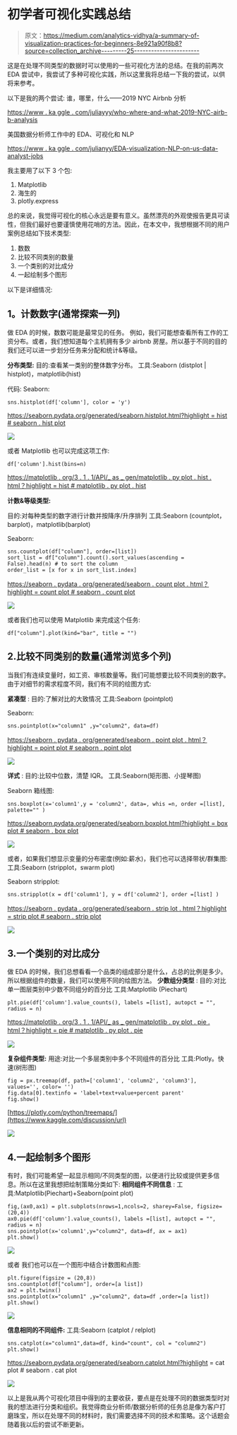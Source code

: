 # 初学者可视化实践总结

> 原文：<https://medium.com/analytics-vidhya/a-summary-of-visualization-practices-for-beginners-8e921a90f8b8?source=collection_archive---------25----------------------->

这是在处理不同类型的数据时可以使用的一些可视化方法的总结。在我的前两次 EDA 尝试中，我尝试了多种可视化实践，所以这里我将总结一下我的尝试，以供将来参考。

以下是我的两个尝试:
谁，哪里，什么——2019 NYC Airbnb 分析

[https://www . ka ggle . com/juliayyy/who-where-and-what-2019-NYC-airb-b-analysis](https://www.kaggle.com/juliayyy/who-where-and-what-2019-nyc-airb-b-analysis)

美国数据分析师工作中的 EDA、可视化和 NLP

[https://www . ka ggle . com/julianyy/EDA-visualization-NLP-on-us-data-analyst-jobs](https://www.kaggle.com/juliayyy/eda-visualization-nlp-on-us-data-analyst-jobs)

我主要用了以下 3 个包:

1.  Matplotlib
2.  海生的
3.  plotly.express

总的来说，我觉得可视化的核心永远是要有意义。虽然漂亮的外观使报告更具可读性，但我们最好也要谨慎使用花哨的方法。因此，在本文中，我想根据不同的用户案例总结如下技术类型:

1.  数数
2.  比较不同类别的数量
3.  一个类别的对比成分
4.  一起绘制多个图形

以下是详细情况:

## **1。计数数字(通常探索一列)**

做 EDA 的时候，数数可能是最常见的任务。
例如，我们可能想查看所有工作的工资分布。或者，我们想知道每个主机拥有多少 airbnb 房屋。所以基于不同的目的我们还可以进一步划分任务来分配和统计&等级。

**分布类型:**
目的:查看某一类别的整体数字分布。
工具:Seaborn (distplot | histplot)，matplotlib(hist)

代码:
Seaborn:

```
sns.histplot(df['column'], color = 'y')
```

[https://seaborn.pydata.org/generated/seaborn.histplot.html?highlight = hist # seaborn . hist plot](https://www.kaggle.com/discussion/url)

![](img/e9f7a4a8194f8ec69f852df0f5636d6c.png)

或者 Matplotlib 也可以完成这项工作:

```
df['column'].hist(bins=n)
```

[https://matplotlib . org/3 . 1 . 1/API/_ as _ gen/matplotlib . py plot . hist . html？highlight = hist # matplotlib . py plot . hist](https://www.kaggle.com/discussion/url)

**计数&等级类型:**

目的:对每种类型的数字进行计数并按降序/升序排列
工具:Seaborn (countplot，barplot)，matplotlib(barplot)

Seaborn:

```
sns.countplot(df["column"], order=[list])
sort_list = df["column"].count().sort_values(ascending = False).head(n) # to sort the column
order_list = [x for x in sort_list.index]
```

[https://seaborn . pydata . org/generated/seaborn . count plot . html？highlight = count plot # seaborn . count plot](https://www.kaggle.com/discussion/url)

![](img/db049dac46b3df8c16f88bcac0ed5dcf.png)

或者我们也可以使用 Matplotlib 来完成这个任务:

```
df["column"].plot(kind="bar", title = "")
```

## 2.比较不同类别的数量(通常浏览多个列)

当我们有连续变量时，如工资、审核数量等。我们可能想要比较不同类别的数字。由于对细节的需求程度不同，我们有不同的绘图方式:

**紧凑型** :
目的:了解对比的大致情况
工具:Seaborn (pointplot)

Seaborn:

```
sns.pointplot(x="column1" ,y="column2", data=df)
```

[https://seaborn . pydata . org/generated/seaborn . point plot . html？highlight = point plot # seaborn . point plot](https://www.kaggle.com/discussion/url)

![](img/7d990384abb09fa51acdc1c036b6cdb1.png)

**详式** :
目的:比较中位数，清楚 IQR。
工具:Seaborn(矩形图、小提琴图)

Seaborn 箱线图:

```
sns.boxplot(x='column1',y = 'column2', data=, whis =n, order =[list], palette="" )
```

[https://seaborn.pydata.org/generated/seaborn.boxplot.html?highlight = box plot # seaborn . box plot](https://www.kaggle.com/discussion/url)

![](img/45875b66f4ca4fecf0fb4eb1c304639e.png)

或者，如果我们想显示变量的分布密度(例如:薪水)，我们也可以选择带状/群集图:
工具:Seaborn (stripplot，swarm plot)

Seaborn stripplot:

```
sns.stripplot(x = df['column1'], y = df['column2'], order =[list] )
```

[https://seaborn . pydata . org/generated/seaborn . strip lot . html？highlight = strip plot # seaborn . strip plot](https://www.kaggle.com/discussion/url)

![](img/ca5814808fff7670ac598f379bec07c1.png)

## 3.一个类别的对比成分

做 EDA 的时候，我们总想看看一个品类的组成部分是什么，占总的比例是多少。所以根据组件的数量，我们可以使用不同的绘图方法。
**少数组分类型** :
目的:对比单一图层类别中少数不同组分的百分比
工具:Matplotlib (Piechart)

```
plt.pie(df['column'].value_counts(), labels =[list], autopct = "", radius = n)
```

[https://matplotlib . org/3 . 1 . 1/API/_ as _ gen/matplotlib . py plot . pie . html？highlight = pie # matplotlib . py plot . pie](https://www.kaggle.com/discussion/url)

![](img/8d683090bd453ef6dffda9535f183f66.png)

**复杂组件类型:**
用途:对比一个多层类别中多个不同组件的百分比
工具:Plotly。快速(树形图)

```
fig = px.treemap(df, path=['column1', 'column2', 'column3'], values='', color= '')
fig.data[0].textinfo = 'label+text+value+percent parent'
fig.show()
```

[https://plotly.com/python/treemaps/](https://www.kaggle.com/discussion/url)

![](img/05ea47d1c271572d340fddee61a9ccce.png)

## 4.一起绘制多个图形

有时，我们可能希望一起显示相同/不同类型的图，以便进行比较或提供更多信息。所以在这里我想把绘制策略分类如下:
**相同组件不同信息** :
工具:Matplotlib(Piechart)+Seaborn(point plot)

```
fig,(ax0,ax1) = plt.subplots(nrows=1,ncols=2, sharey=False, figsize=(20,4))
ax0.pie(df['column'].value_counts(), labels =[list], autopct = "", radius = n)
sns.pointplot(x='column1',y="column2", data=df, ax = ax1)
plt.show()
```

![](img/cb12e02084af3996d8c69a73183f5566.png)

或者
我们也可以在一个图形中结合计数图和点图:

```
plt.figure(figsize = (20,8))
sns.countplot(df["column"], order=[a list])
ax2 = plt.twinx()
sns.pointplot(x="column1" ,y="column2", data=df ,order=[a list])
plt.show()
```

![](img/7ff61f41b98804080e47da261bc6ab30.png)

**信息相同的不同组件:**
工具:Seaborn (catplot / relplot)

```
sns.catplot(x="column1",data=df, kind="count", col = "column2") plt.show()
```

https://seaborn.pydata.org/generated/seaborn.catplot.html?highlight = cat plot # seaborn . cat plot

![](img/1ae2b97d86b2cc5599eaecb7a1a7d6a8.png)

以上是我从两个可视化项目中得到的主要收获，要点是在处理不同的数据类型时对我的想法进行分类和组织。我觉得商业分析师/数据分析师的任务总是像为客户打磨珠宝，所以在处理不同的材料时，我们需要选择不同的技术和策略。这个话题会随着我以后的尝试不断更新。